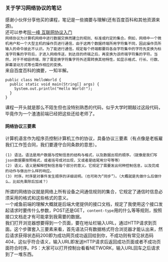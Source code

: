 ### 关于学习网络协议的笔记
感谢小伙伴分享他买的课程，笔记是一些摘要与理解(还有百度百科和其他资源来源)。
<br/>
还可以参考[阮一峰 互联网协议入门](http://www.ruanyifeng.com/blog/2012/05/internet_protocol_suite_part_i.html)
<br />
`网络协议为计算机网络中进行数据交换而建立的规则、标准或约定的集合。例如，网络中一个微机用户和一个大型主机的操作员进行通信，由于这两个数据终端所用字符集不同，因此操作员所输入的命令彼此不认识。为了能进行通信，规定每个终端都要将各自字符集中的字符先变换为标准字符集的字符后，才进入网络传送，到达目的终端之后，再变换为该终端字符集的字符。当然，对于不相容终端，除了需变换字符集字符外还需转换其他特性，如显示格式、行长、行数、屏幕滚动方式等也需作相应的变换。`
<br />
来自百度百科的摘要，一知半解。
```
public class HelloWorld {
  public static void main(String[] args) {
    System.out.println("Hello World!");
  }
}
```
课程一开头就是那么不陌生但也没特别熟悉的代码，似乎大学时期敲过这段代码，毕竟作为一个渣渣前端已经把这些还给老师了。
#### 网络协议三要素
计算机语言作为程序员控制计算机工作的协议，具备协议三要素（有点像是老板雇我们工作签合同，我们要遵守合同条款的意思）。
```
(1) 语法。语法是用户数据与控制信息的结构与格式，以及数据出现的顺序。（就像是我们写json数据要按照格式，或者括号成对出现，又或者是结尾用分号等等）
(2) 语义。语义是解释控制信息每个部分的意义。它规定了需要发出何种控制信息，以及完成的动作与做出什么样的响应。
(3) 时序。时序是对事件发生顺序的详细说明。（也可称为“同步”）。（大概就是先做什么后做什么，比如先乘除后加减？）
```
所谓的网络协议就是网络上所有设备之间通信规则的集合，它规定了通信时信息必须采用的格式和这些格式的意义。
<br />
一个咸鱼前端的理解大概就是后端大佬提供的接口文档，规定了我使用这个接口发起请求时要传什么参数，POST还是GET，`content-type`用的什么等等规则，按照接口文档走才有可能拿到我需要的数据。
<br />
我们打开浏览器想要得到一个页面，要在地址栏输入URL，通过HTTP请求到页面。这个步骤套入三要素来看，首先语法只有数据格式符合浏览器才能认出来，然后请求获得状态码200即为成功网页成功返回给到你，不成功则有常见状态码404，这似乎符合语义，输入URL即发送HTTP请求后返回成功页面或者不成功页面符合时序。PS：大家可以打开控制台看看NETWORK，输入URL回车之后请求到了一堆东西。
